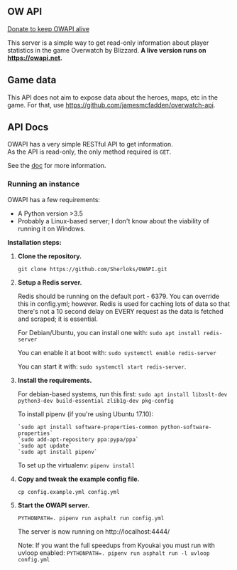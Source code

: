
## OW API

[Donate to keep OWAPI alive](https://www.patreon.com/sundwarf)

This server is a simple way to get read-only information about player statistics in the game
Overwatch by Blizzard.
**A live version runs on https://owapi.net.**  

## Game data

This API does not aim to expose data about the heroes, maps, etc in the game. For that, use 
https://github.com/jamesmcfadden/overwatch-api. 
 
## API Docs

OWAPI has a very simple RESTful API to get information.  
As the API is read-only, the only method required is `GET`.  

See the [doc](/api.md) for more information. 


### Running an instance

OWAPI has a few requirements:

 - A Python version >3.5
 - Probably a Linux-based server; I don't know about the viability of running it on Windows.
 
**Installation steps:**

 1. **Clone the repository.**
 
     `git clone https://github.com/Sherloks/OWAPI.git`
     
2. **Setup a Redis server.**
 
     Redis should be running on the default port - 6379. You can override this in config.yml;
     however.
     Redis is used for caching lots of data so that there's not a 10 second delay on
     EVERY request as the data is fetched and scraped; it is essential.
     
     For Debian/Ubuntu, you can install one with:
     `sudo apt install redis-server`
     
     You can enable it at boot with:
     `sudo systemctl enable redis-server`
     
     You can start it with:
     `sudo systemctl start redis-server`.
     
 4. **Install the requirements.**

     For debian-based systems, run this first:
        `sudo apt install libxslt-dev python3-dev build-essential zlib1g-dev pkg-config`

     To install pipenv (if you're using Ubuntu 17.10):

        `sudo apt install software-properties-common python-software-properties`
        `sudo add-apt-repository ppa:pypa/ppa`
        `sudo apt update`
        `sudo apt install pipenv`

     To set up the virtualenv:
     `pipenv install`

 5. **Copy and tweak the example config file.**

    `cp config.example.yml config.yml`
    
 6. **Start the OWAPI server.**
 
     `PYTHONPATH=. pipenv run asphalt run config.yml`
     
     The server is now running on http://localhost:4444/
          
     Note: If you want the full speedups from Kyoukai you must run with uvloop enabled:
     `PYTHONPATH=. pipenv run asphalt run -l uvloop config.yml`

